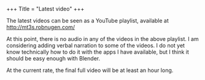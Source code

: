 +++
Title = "Latest video"
+++

The latest videos can be seen as a YouTube playlist, available at http://mt3s.robnugen.com/

At this point, there is no audio in any of the videos in the above playlist.  I am considering adding verbal narration to some of the videos.  I do not yet know technically how to do it with the apps I have available, but I think it should be easy enough with Blender.

At the current rate, the final full video will be at least an hour long.